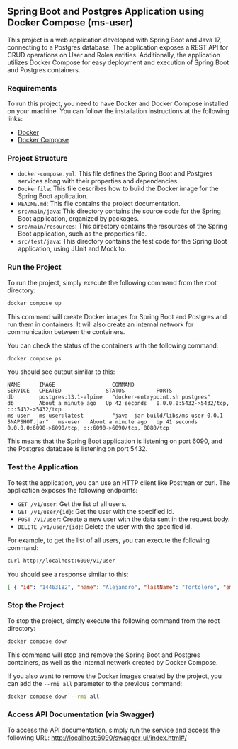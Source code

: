 ## Spring Boot and Postgres Application using Docker Compose (ms-user)

This project is a web application developed with Spring Boot and Java 17, connecting to a Postgres database. The application exposes a REST API for CRUD operations on User and Roles entities. Additionally, the application utilizes Docker Compose for easy deployment and execution of Spring Boot and Postgres containers.

### Requirements

To run this project, you need to have Docker and Docker Compose installed on your machine. You can follow the installation instructions at the following links:

- [Docker](https://docs.docker.com/engine/install/)
- [Docker Compose](https://docs.docker.com/compose/install/)

### Project Structure

- `docker-compose.yml`: This file defines the Spring Boot and Postgres services along with their properties and dependencies.
- `Dockerfile`: This file describes how to build the Docker image for the Spring Boot application.
- `README.md`: This file contains the project documentation.
- `src/main/java`: This directory contains the source code for the Spring Boot application, organized by packages.
- `src/main/resources`: This directory contains the resources of the Spring Boot application, such as the properties file.
- `src/test/java`: This directory contains the test code for the Spring Boot application, using JUnit and Mockito.

### Run the Project

To run the project, simply execute the following command from the root directory:

```bash
docker compose up
```

This command will create Docker images for Spring Boot and Postgres and run them in containers. It will also create an internal network for communication between the containers.

You can check the status of the containers with the following command:

```bash
docker compose ps
```

You should see output similar to this:

```
NAME      IMAGE                  COMMAND                                             SERVICE   CREATED              STATUS          PORTS
db        postgres:13.1-alpine   "docker-entrypoint.sh postgres"                     db        About a minute ago   Up 42 seconds   0.0.0.0:5432->5432/tcp, :::5432->5432/tcp
ms-user   ms-user:latest         "java -jar build/libs/ms-user-0.0.1-SNAPSHOT.jar"   ms-user   About a minute ago   Up 41 seconds   0.0.0.0:6090->6090/tcp, :::6090->6090/tcp, 8080/tcp
```

This means that the Spring Boot application is listening on port 6090, and the Postgres database is listening on port 5432.

### Test the Application

To test the application, you can use an HTTP client like Postman or curl. The application exposes the following endpoints:

- `GET /v1/user`: Get the list of all users.
- `GET /v1/user/{id}`: Get the user with the specified id.
- `POST /v1/user`: Create a new user with the data sent in the request body.
- `DELETE /v1/user/{id}`: Delete the user with the specified id.

For example, to get the list of all users, you can execute the following command:

```bash
curl http://localhost:6090/v1/user
```

You should see a response similar to this:

```json
[ { "id": "14463182", "name": "Alejandro", "lastName": "Tortolero", "email": "email@example.com", "login": "user-example", "password": "pwd.123456" } ]
```

### Stop the Project

To stop the project, simply execute the following command from the root directory:

```bash
docker compose down
```

This command will stop and remove the Spring Boot and Postgres containers, as well as the internal network created by Docker Compose.

If you also want to remove the Docker images created by the project, you can add the `--rmi all` parameter to the previous command:

```bash
docker compose down --rmi all
```

### Access API Documentation (via Swagger)

To access the API documentation, simply run the service and access the following URL: [http://localhost:6090/swagger-ui/index.html#/](http://localhost:6090/swagger-ui/index.html#/)